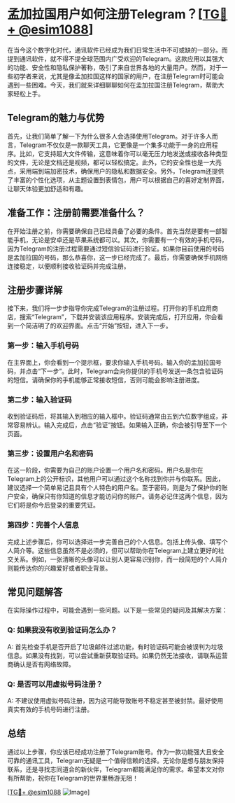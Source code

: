 # 孟加拉国用户如何注册Telegram？[[TG💪+ @esim1088](https://t.me/s/esim1088)]

在当今这个数字化时代，通讯软件已经成为我们日常生活中不可或缺的一部分。而提到通讯软件，就不得不提全球范围内广受欢迎的Telegram。这款应用以其强大的功能、安全性和隐私保护著称，吸引了来自世界各地的大量用户。然而，对于一些初学者来说，尤其是像孟加拉国这样的国家的用户，在注册Telegram时可能会遇到一些困难。今天，我们就来详细聊聊如何在孟加拉国注册Telegram，帮助大家轻松上手。

## Telegram的魅力与优势

首先，让我们简单了解一下为什么很多人会选择使用Telegram。对于许多人而言，Telegram不仅仅是一款聊天工具，它更像是一个集多功能于一身的应用程序。比如，它支持超大文件传输，这意味着你可以毫无压力地发送或接收各种类型的文件，无论是文档还是视频，都可以轻松搞定。此外，它的安全性也是一大亮点，采用端到端加密技术，确保用户的隐私和数据安全。另外，Telegram还提供了丰富的个性化选项，从主题设置到表情包，用户可以根据自己的喜好定制界面，让聊天体验更加舒适和有趣。

## 准备工作：注册前需要准备什么？

在开始注册之前，你需要确保自己已经具备了必要的条件。首先当然是要有一部智能手机，无论是安卓还是苹果系统都可以。其次，你需要有一个有效的手机号码，因为Telegram的注册过程需要通过短信验证码进行验证。如果你目前使用的号码是孟加拉国的号码，那么恭喜你，这一步已经完成了。最后，你需要确保手机网络连接稳定，以便顺利接收验证码并完成注册。

## 注册步骤详解

接下来，我们将一步步指导你完成Telegram的注册过程。打开你的手机应用商店，搜索“Telegram”，下载并安装该应用程序。安装完成后，打开应用，你会看到一个简洁明了的欢迎界面。点击“开始”按钮，进入下一步。

### 第一步：输入手机号码

在主界面上，你会看到一个提示框，要求你输入手机号码。输入你的孟加拉国号码，并点击“下一步”。此时，Telegram会向你提供的手机号发送一条包含验证码的短信。请确保你的手机能够正常接收短信，否则可能会影响注册进度。

### 第二步：输入验证码

收到验证码后，将其输入到相应的输入框中。验证码通常由五到六位数字组成，非常容易辨认。输入完成后，点击“验证”按钮。如果输入正确，你会被引导至下一个页面。

### 第三步：设置用户名和密码

在这一阶段，你需要为自己的账户设置一个用户名和密码。用户名是你在Telegram上的公开标识，其他用户可以通过这个名称找到你并与你联系。因此，建议选择一个简单易记且具有个人特色的用户名。至于密码，则是为了保护你的账户安全，确保只有你知道的信息才能访问你的账户。请务必记住这两个信息，因为它们将是你今后登录的重要凭证。

### 第四步：完善个人信息

完成上述步骤后，你可以选择进一步完善自己的个人信息。包括上传头像、填写个人简介等。这些信息虽然不是必须的，但可以帮助你在Telegram上建立更好的社交关系。例如，一张清晰的头像可以让别人更容易识别你，而一段简短的个人简介则能传达你的兴趣爱好或者职业背景。

## 常见问题解答

在实际操作过程中，可能会遇到一些问题。以下是一些常见的疑问及其解决方案：

### Q: 如果我没有收到验证码怎么办？
A: 首先检查手机是否开启了垃圾邮件过滤功能，有时验证码可能会被误判为垃圾信息。如果没有找到，可以尝试重新获取验证码。如果仍然无法接收，请联系运营商确认是否有网络故障。

### Q: 是否可以用虚拟号码注册？
A: 不建议使用虚拟号码注册，因为这可能导致账号不稳定甚至被封禁。最好使用真实有效的手机号码进行注册。

## 总结

通过以上步骤，你应该已经成功注册了Telegram账号。作为一款功能强大且安全可靠的通讯工具，Telegram无疑是一个值得信赖的选择。无论你是想与朋友保持联系，还是寻找志同道合的新伙伴，Telegram都能满足你的需求。希望本文对你有所帮助，祝你在Telegram的世界里畅游无阻！

[[TG💪+ @esim1088](https://t.me/s/esim1088) ![Image](https://i.postimg.cc/4NQfJmqS/Snipaste-2025-05-13-00-14-12.png)]